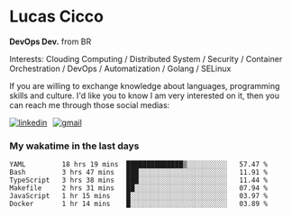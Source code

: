 # Lucas Cicco

**DevOps Dev.** from BR

Interests: Clouding Computing / Distributed System / Security / Container Orchestration / DevOps / Automatization / Golang / SELinux

If you are willing to exchange knowledge about languages, programming skills and culture. I'd like you to know I am very interested on it, then you can reach me through those social medias:

<div style="display: flex; align-items: center; gap: 10px;">
  <a href="https://www.linkedin.com/in/lucas-vitor-de-cicco" target="_blank">
    <img
      src="https://img.shields.io/badge/-LinkedIn-%230077B5?style=for-the-badge&logo=linkedin&logoColor=white"
      alt="linkedin"
      target="_blank" 
    />
  </a>
  <a href="mailto:lucasvitorx1@gmail.com">
      <img
        src="https://img.shields.io/badge/-Gmail-%23333?style=for-the-badge&logo=gmail&logoColor=white"
        alt="gmail"
        target="_blank"
      />
  </a>
</div>

### My wakatime in the last days

<!--START_SECTION:waka-->

```text
YAML         18 hrs 19 mins  ██████████████▒░░░░░░░░░░   57.47 %
Bash         3 hrs 47 mins   ███░░░░░░░░░░░░░░░░░░░░░░   11.91 %
TypeScript   3 hrs 38 mins   ███░░░░░░░░░░░░░░░░░░░░░░   11.44 %
Makefile     2 hrs 31 mins   ██░░░░░░░░░░░░░░░░░░░░░░░   07.94 %
JavaScript   1 hr 15 mins    █░░░░░░░░░░░░░░░░░░░░░░░░   03.97 %
Docker       1 hr 14 mins    █░░░░░░░░░░░░░░░░░░░░░░░░   03.89 %
```

<!--END_SECTION:waka-->
